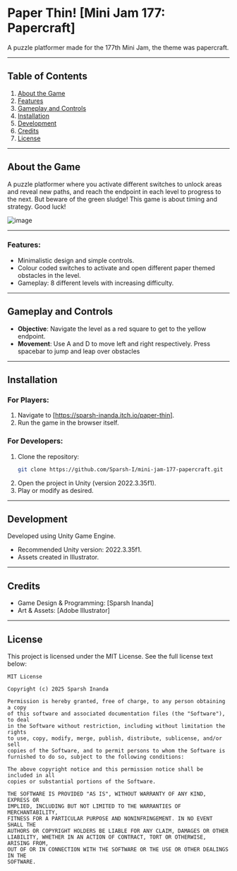 # **Paper Thin! [Mini Jam 177: Papercraft]**  
A puzzle platformer made for the 177th Mini Jam, the theme was papercraft.

---

## **Table of Contents**  
1. [About the Game](#about-the-game)  
2. [Features](#features)  
4. [Gameplay and Controls](#gameplay-and-controls)  
5. [Installation](#installation)  
6. [Development](#development)  
7. [Credits](#credits)  
8. [License](#license)

---

## **About the Game**  
A puzzle platformer where you activate different switches to unlock areas and reveal new paths, and reach the endpoint in each level to progress to the next. But beware of the green sludge! This game is about timing and strategy. Good luck!

![image](https://github.com/user-attachments/assets/2a321a5f-df7a-48d1-accc-09f7fc00f2ce)

---

### **Features**:
- Minimalistic design and simple controls.  
- Colour coded switches to activate and open different paper themed obstacles in the level.
- Gameplay: 8 different levels with increasing difficulty.

---

## **Gameplay and Controls**  
- **Objective**: Navigate the level as a red square to get to the yellow endpoint. 
- **Movement**: Use A and D to move left and right respectively. Press spacebar to jump and leap over obstacles

---

## **Installation**  
### **For Players**:  
1. Navigate to [https://sparsh-inanda.itch.io/paper-thin].  
2. Run the game in the browser itself.

### **For Developers**:  
1. Clone the repository:  
   ```bash  
   git clone https://github.com/Sparsh-I/mini-jam-177-papercraft.git
   ```
2. Open the project in Unity (version 2022.3.35f1).
3. Play or modify as desired.

---

## **Development**  
Developed using Unity Game Engine.
- Recommended Unity version: 2022.3.35f1.
- Assets created in Illustrator.

---

## **Credits**
- Game Design & Programming: [Sparsh Inanda]
- Art & Assets: [Adobe Illustrator]

--- 

## **License**

This project is licensed under the MIT License. See the full license text below:

```plaintext
MIT License

Copyright (c) 2025 Sparsh Inanda

Permission is hereby granted, free of charge, to any person obtaining a copy
of this software and associated documentation files (the "Software"), to deal
in the Software without restriction, including without limitation the rights
to use, copy, modify, merge, publish, distribute, sublicense, and/or sell
copies of the Software, and to permit persons to whom the Software is
furnished to do so, subject to the following conditions:

The above copyright notice and this permission notice shall be included in all
copies or substantial portions of the Software.

THE SOFTWARE IS PROVIDED "AS IS", WITHOUT WARRANTY OF ANY KIND, EXPRESS OR
IMPLIED, INCLUDING BUT NOT LIMITED TO THE WARRANTIES OF MERCHANTABILITY,
FITNESS FOR A PARTICULAR PURPOSE AND NONINFRINGEMENT. IN NO EVENT SHALL THE
AUTHORS OR COPYRIGHT HOLDERS BE LIABLE FOR ANY CLAIM, DAMAGES OR OTHER
LIABILITY, WHETHER IN AN ACTION OF CONTRACT, TORT OR OTHERWISE, ARISING FROM,
OUT OF OR IN CONNECTION WITH THE SOFTWARE OR THE USE OR OTHER DEALINGS IN THE
SOFTWARE.
```
